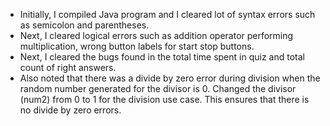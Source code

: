 - Initially, I compiled Java program and I cleared lot of syntax errors such as semicolon and parentheses.
- Next, I cleared logical errors such as addition operator performing multiplication, wrong button labels for start stop buttons.
- Next, I cleared the bugs found in the total time spent in quiz and total count of right answers.
- Also noted that there was a divide by zero error during division when the random number generated for the divisor is 0. Changed the divisor (num2) from 0 to 1 for the division use case.  This ensures that there is no divide by zero errors.
